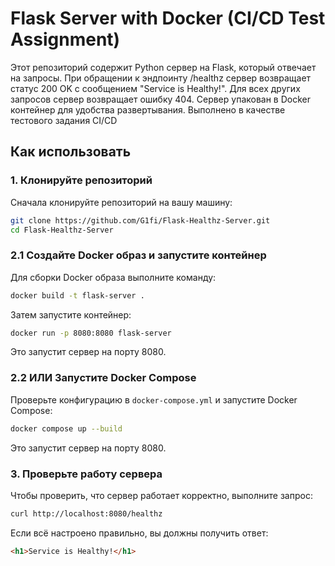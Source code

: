 # Flask Server with Docker (CI/CD Test Assignment)

Этот репозиторий содержит Python сервер на Flask, который отвечает на запросы. При обращении к эндпоинту /healthz сервер возвращает статус 200 OK с сообщением "Service is Healthy!". Для всех других запросов сервер возвращает ошибку 404. Сервер упакован в Docker контейнер для удобства развертывания. Выполнено в качестве тестового задания CI/CD

## Как использовать

### 1. Клонируйте репозиторий

Сначала клонируйте репозиторий на вашу машину:

```bash
git clone https://github.com/G1fi/Flask-Healthz-Server.git
cd Flask-Healthz-Server
```

### 2.1 Создайте Docker образ и запустите контейнер

Для сборки Docker образа выполните команду:

```bash
docker build -t flask-server .
```

Затем запустите контейнер:

```bash
docker run -p 8080:8080 flask-server
```

Это запустит сервер на порту 8080.

### 2.2 ИЛИ Запустите Docker Compose

Проверьте конфигурацию в `docker-compose.yml` и запустите Docker Compose:

```bash
docker compose up --build
```

Это запустит сервер на порту 8080.

### 3. Проверьте работу сервера

Чтобы проверить, что сервер работает корректно, выполните запрос:

```bash
curl http://localhost:8080/healthz
```


Если всё настроено правильно, вы должны получить ответ:

```html
<h1>Service is Healthy!</h1>
```